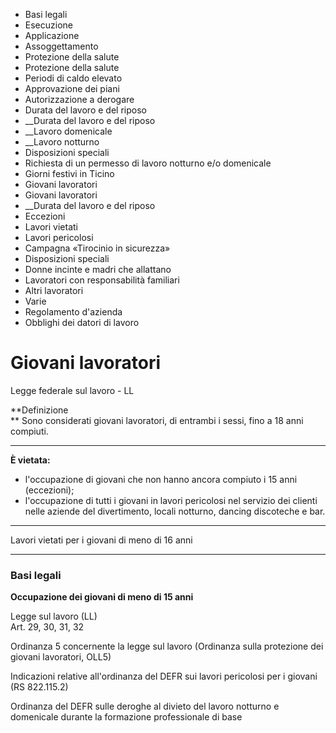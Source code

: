   * Basi legali
  * Esecuzione
  * Applicazione
  * Assoggettamento
  * Protezione della salute
  * Protezione della salute
  * Periodi di caldo elevato
  * Approvazione dei piani
  * Autorizzazione a derogare
  * Durata del lavoro e del riposo
  *  __Durata del lavoro e del riposo
  *  __Lavoro domenicale
  *  __Lavoro notturno
  * Disposizioni speciali
  * Richiesta di un permesso di lavoro notturno e/o domenicale
  * Giorni festivi in Ticino
  * Giovani lavoratori
  * Giovani lavoratori
  *  __Durata del lavoro e del riposo
  * Eccezioni
  * Lavori vietati 
  * Lavori pericolosi
  * Campagna «Tirocinio in sicurezza»
  * Disposizioni speciali
  * Donne incinte e madri che allattano
  * Lavoratori con responsabilità familiari
  * Altri lavoratori
  * Varie
  * Regolamento d'azienda
  * Obblighi dei datori di lavoro

#  Giovani lavoratori

Legge federale sul lavoro - LL

**Definizione  
** Sono considerati giovani lavoratori, di entrambi i sessi, fino a 18 anni
compiuti.

* * *

**È vietata:**

  * l'occupazione di giovani che non hanno ancora compiuto i 15 anni (eccezioni);
  * l'occupazione di tutti i giovani in lavori pericolosi nel servizio dei clienti nelle aziende del divertimento, locali notturno, dancing discoteche e bar.

* * *

Lavori vietati per i giovani di meno di 16 anni

* * *

###  Basi legali

**Occupazione dei giovani di meno di 15 anni**

Legge sul lavoro (LL)  
Art. 29, 30, 31, 32

Ordinanza 5 concernente la legge sul lavoro (Ordinanza sulla protezione dei
giovani lavoratori, OLL5)

Indicazioni relative all'ordinanza del DEFR sui lavori pericolosi per i
giovani (RS 822.115.2)

Ordinanza del DEFR sulle deroghe al divieto del lavoro notturno e domenicale
durante la formazione professionale di base

